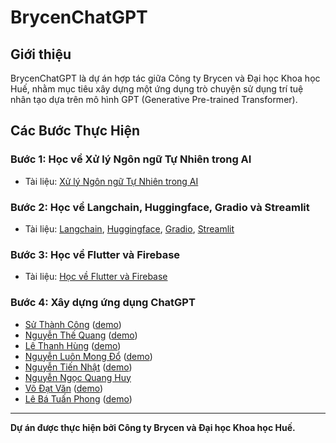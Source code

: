 # BrycenChatGPT

## Giới thiệu

BrycenChatGPT là dự án hợp tác giữa Công ty Brycen và Đại học Khoa học Huế, nhằm mục tiêu xây dựng một ứng dụng trò chuyện sử dụng trí tuệ nhân tạo dựa trên mô hình GPT (Generative Pre-trained Transformer).

## Các Bước Thực Hiện

### Bước 1: Học về Xử lý Ngôn ngữ Tự Nhiên trong AI

- Tài liệu: [Xử lý Ngôn ngữ Tự Nhiên trong AI](https://github.com/Brycenvn/BrycenChatGPT/tree/main/NLP_Documents)

### Bước 2: Học về Langchain, Huggingface, Gradio và Streamlit

- Tài liệu: [Langchain](https://github.com/Brycenvn/BrycenChatGPT/tree/main/Framework_Documents/Langchain_tutorials), [Huggingface](https://www.youtube.com/watch?v=00GKzGyWFEs&list=PLo2EIpI_JMQvWfQndUesu0nPBAtZ9gP1o), [Gradio](https://www.gradio.app/guides), [Streamlit](https://docs.streamlit.io/library/api-reference)

### Bước 3: Học về Flutter và Firebase

- Tài liệu: [Học về Flutter và Firebase](https://github.com/Brycenvn/BrycenChatGPT/tree/main/Flutter_Documents)

### Bước 4: Xây dựng ứng dụng ChatGPT

- [Sử Thành Công](https://github.com/Brycenvn/SuThanhCong) ([demo](https://drive.google.com/file/d/1aLGDVjmf_3quMpf7_lR3zamI1gO-y6Ki/view))
- [Nguyễn Thế Quang](https://github.com/Brycenvn/NguyenTheQuang) ([demo](https://drive.google.com/file/d/1MsBiXfmgxE9RcvolD0mM3dpKIqk3O83Q/view))
- [Lê Thanh Hùng](https://github.com/Brycenvn/LeThanhHung) ([demo](https://drive.google.com/file/d/18Wk9943Exkq0-UH5dRk_LkT2vjR9lTtj/view))
- [Nguyễn Luôn Mong Đổ](https://github.com/Brycenvn/NguyenLuonMongDo) ([demo](https://drive.google.com/file/d/1PxHfjB5mbVURbPVRoih9R_O75NAdDFwe/view))
- [Nguyễn Tiến  Nhật](https://github.com/Brycenvn/NguyenTienNhat) ([demo](https://drive.google.com/file/d/190rzLfDvYKmZPBgMnYjNbvHTO3X9TCI9/view))
- [Nguyễn Ngọc Quang Huy](https://github.com/Brycenvn/NguyenNgocQuangHuy)
- [Võ Đạt Văn](https://github.com/Brycenvn/VoDatVan) ([demo](https://drive.google.com/file/d/1Wrt7i0ywHnpB9LMCn0zROrfoerUAtu3d/view))
- [Lê Bá Tuấn Phong](https://github.com/lebatuanphong5398/flutter_chatgpt) ([demo](https://drive.google.com/file/d/1z3kRA4cpOBDmuOp3FKLJH31Eeo0h03tc/view))

---
**Dự án được thực hiện bởi Công ty Brycen và Đại học Khoa học Huế.**

